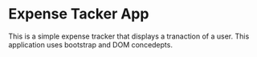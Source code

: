 # Expense Tacker App
This is a simple expense tracker that displays a tranaction of a user. This application uses bootstrap and DOM concedepts. 